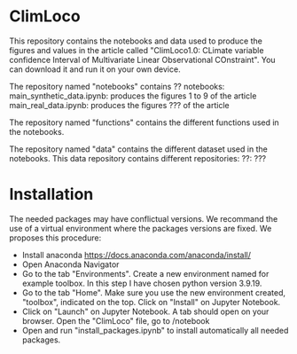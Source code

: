 # ClimLoco
This repository contains the notebooks and data used to produce the figures and values in the article called "ClimLoco1.0: CLimate variable confidence Interval of Multivariate
Linear Observational COnstraint". You can download it and run it on your own device. 

The repository named "notebooks" contains ?? notebooks:
    main_synthetic_data.ipynb: produces the figures 1 to 9 of the article
    main_real_data.ipynb: produces the figures ??? of the article

The repository named "functions" contains the different functions used in the notebooks.

The repository named "data" contains the different dataset used in the notebooks. This data repository contains different repositories:
    ??: ???
    

# Installation 
The needed packages may have conflictual versions. We recommand the use of a virtual environment where the packages versions are fixed. We proposes this procedure:
- Install anaconda https://docs.anaconda.com/anaconda/install/
- Open Anaconda Navigator
- Go to the tab "Environments". Create a new environment named for example toolbox. In this step I have chosen python version 3.9.19.
- Go to the tab "Home". Make sure you use the new environment created, "toolbox", indicated on the top. Click on "Install" on Jupyter Notebook.
- Click on "Launch" on Jupyter Notebook. A tab should open on your browser. Open the "ClimLoco" file, go to /notebook
- Open and run "install_packages.ipynb" to install automatically all needed packages.
